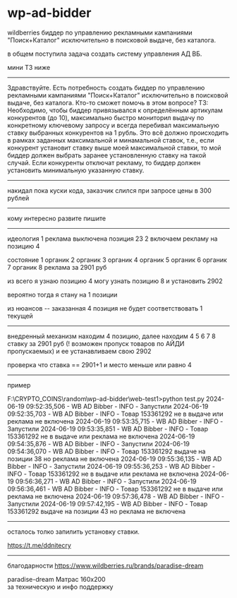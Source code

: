 # wp-ad-bidder
wildberries биддер по управлению рекламными кампаниями "Поиск+Каталог" исключительно в поисковой выдаче, без каталога.


в общем поступила задача создать систему управления АД ВБ.


мини ТЗ ниже
*****************
Здравствуйте. Есть потребность создать биддер по управлению рекламными кампаниями "Поиск+Каталог" исключительно в поисковой выдаче, без каталога. Кто-то сможет помочь в этом вопросе? 
ТЗ:
Необходимо, чтобы биддер привязывался к определённым артикулам конкурентов (до 10), максимально быстро мониторил выдачу по конкретному ключевому запросу и всегда перебивал максимальную ставку выбранных конкурентов на 1 рубль. Это всё должно происходить в рамках заданных максимальной и минамальной ставок, т.е., если конкурент установит ставку выше моей максимальной ставки, то мой биддер должен выбрать заранее установленную ставку на такой случай. Если конкуренты отключат рекламу, то биддер должен установить минимальную указанную ставку.

*****************


накидал пока куски кода, заказчик слился при запросе цены в 300 рублей
**************

кому интересно развите пишите

*********************
идеология
1  реклама выключена позиция 23
2 включаем рекламу  на позицию 4

состояние
1 органик
2 органик
3 органик
4 органик
5 органик
6 органик
7 органик
8 реклама за 2901 руб

из всего я узнаю позицию 4
могу узнать позицию 8 и установить 2902

вероятно тогда я стану на 1 позиции 


из нюансов -- заказанная 4 позиция не будет соответствовать 1 текущей


*************************
внедренный механизм
находим 4 позицию, далее находим 4 5 6 7 8 ставку за 2901 руб  (!  возможен пропуск товаров по АЙДИ пропускаемых) и ее устанавливаем свою 2902

проверка что ставка == 2901+1  и место меньше или равно 4

*****************************************
пример 

F:\CRYPTO_COINS\random\wp-ad-bidder\web-test1>python test.py
2024-06-19 09:52:35,506 - WB AD Bibber - INFO - Запустили
2024-06-19 09:52:35,703 - WB AD Bibber - INFO - Товар 153361292 не в выдаче или реклама не включена
2024-06-19 09:53:35,715 - WB AD Bibber - INFO - Запустили
2024-06-19 09:53:35,851 - WB AD Bibber - INFO - Товар 153361292 не в выдаче или реклама не включена
2024-06-19 09:54:35,876 - WB AD Bibber - INFO - Запустили
2024-06-19 09:54:36,070 - WB AD Bibber - INFO - Товар 153361292 выдаче на позиции 38 но реклама не включена
2024-06-19 09:55:36,135 - WB AD Bibber - INFO - Запустили
2024-06-19 09:55:36,253 - WB AD Bibber - INFO - Товар 153361292 не в выдаче или реклама не включена
2024-06-19 09:56:36,271 - WB AD Bibber - INFO - Запустили
2024-06-19 09:56:36,461 - WB AD Bibber - INFO - Товар 153361292 не в выдаче или реклама не включена
2024-06-19 09:57:36,478 - WB AD Bibber - INFO - Запустили
2024-06-19 09:57:42,195 - WB AD Bibber - INFO - Товар 153361292 выдаче на позиции 43 но реклама не включена


*************************
осталось толко запилить установку ставки.





https://t.me/ddnitecry

**************************

благодарности
https://www.wildberries.ru/brands/paradise-dream  

paradise-dream   Матрас 160х200   
за техническую и инфо поддержку
